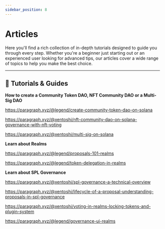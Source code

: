 ```yaml
---
sidebar_position: 8
---
```


# Articles

Here you'll find a rich collection of in-depth tutorials designed to guide you through every step. Whether you're a beginner just starting out or an experienced user looking for advanced tips, our articles cover a wide range of topics to help you make the best choice.

***

## 📰 Tutorials & Guides

**How to create a Community Token DAO, NFT Community DAO or a Multi-Sig DAO**

https://paragraph.xyz/@legend/create-community-token-dao-on-solana

https://paragraph.xyz/@xentoshi/nft-community-dao-on-solana-governance-with-nft-voting

https://paragraph.xyz/@xentoshi/multi-sig-on-solana

**Learn about Realms**

https://paragraph.xyz/@legend/proposals-101-realms

https://paragraph.xyz/@legend/token-delegation-in-realms

**Learn about SPL Governance**

https://paragraph.xyz/@xentoshi/spl-governance-a-technical-overview

https://paragraph.xyz/@xentoshi/lifecycle-of-a-proposal-understanding-proposals-in-spl-governance

https://paragraph.xyz/@xentoshi/voting-in-realms-locking-tokens-and-plugin-system

https://paragraph.xyz/@legend/governance-ui-realms
